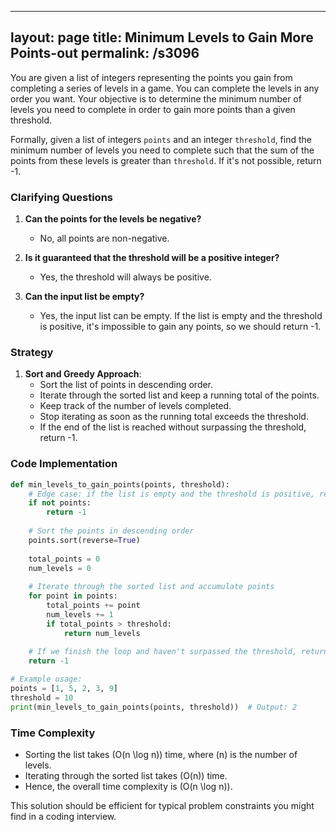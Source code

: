 
---
layout: page
title:  Minimum Levels to Gain More Points-out
permalink: /s3096
---

You are given a list of integers representing the points you gain from completing a series of levels in a game. You can complete the levels in any order you want. Your objective is to determine the minimum number of levels you need to complete in order to gain more points than a given threshold.

Formally, given a list of integers `points` and an integer `threshold`, find the minimum number of levels you need to complete such that the sum of the points from these levels is greater than `threshold`. If it's not possible, return -1.

### Clarifying Questions

1. **Can the points for the levels be negative?**
   - No, all points are non-negative.
   
2. **Is it guaranteed that the threshold will be a positive integer?**
   - Yes, the threshold will always be positive.

3. **Can the input list be empty?**
   - Yes, the input list can be empty. If the list is empty and the threshold is positive, it's impossible to gain any points, so we should return -1.

### Strategy

1. **Sort and Greedy Approach**: 
    - Sort the list of points in descending order.
    - Iterate through the sorted list and keep a running total of the points.
    - Keep track of the number of levels completed.
    - Stop iterating as soon as the running total exceeds the threshold.
    - If the end of the list is reached without surpassing the threshold, return -1.

### Code Implementation

```python
def min_levels_to_gain_points(points, threshold):
    # Edge case: if the list is empty and the threshold is positive, return -1
    if not points:
        return -1
    
    # Sort the points in descending order
    points.sort(reverse=True)
    
    total_points = 0
    num_levels = 0
    
    # Iterate through the sorted list and accumulate points
    for point in points:
        total_points += point
        num_levels += 1
        if total_points > threshold:
            return num_levels
    
    # If we finish the loop and haven't surpassed the threshold, return -1
    return -1

# Example usage:
points = [1, 5, 2, 3, 9]
threshold = 10
print(min_levels_to_gain_points(points, threshold))  # Output: 2
```

### Time Complexity

- Sorting the list takes \(O(n \log n)\) time, where \(n\) is the number of levels.
- Iterating through the sorted list takes \(O(n)\) time.
- Hence, the overall time complexity is \(O(n \log n)\).

This solution should be efficient for typical problem constraints you might find in a coding interview.